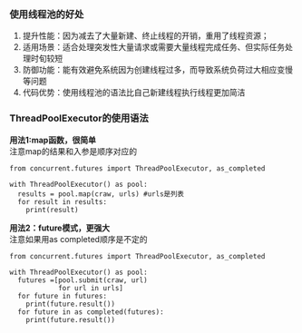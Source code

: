 ### 使用线程池的好处
1. 提升性能：因为减去了大量新建、终止线程的开销，重用了线程资源；
2. 适用场景：适合处理突发性大量请求或需要大量线程完成任务、但实际任务处理时旬较短
3. 防御功能：能有效避免系统因为创建线程过多，而导致系统负荷过大相应变慢等问题
4. 代码优势：使用线程池的语法比自己新建线程执行线程更加简洁

### ThreadPoolExecutor的使用语法
**用法1:map函数，很简单**  
注意map的结果和入参是顺序对应的
```
from concurrent.futures import ThreadPoolExecutor, as_completed

with ThreadPoolExecutor() as pool:
  results = pool.map(craw, urls) #urls是列表
  for result in results:
    print(result)
```
**用法2：future模式，更强大**  
注意如果用as completed顺序是不定的
```
from concurrent.futures import ThreadPoolExecutor, as_completed

with ThreadPoolExecutor() as pool:
  futures =[pool.submit(craw, url)
            for url in urls]
  for future in futures:
    print(future.result())
  for future in as completed(futures):
    print(future.result())
```
